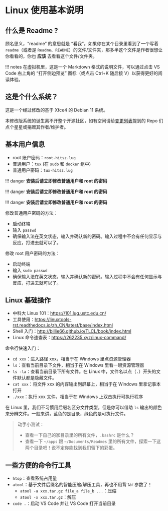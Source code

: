 # Linux 使用基本说明

## 什么是 Readme ?

顾名思义，“readme” 的意思就是 “看我”。如果你在某个目录里看到了一个写着 `readme`（或者是 `Readme`、`README`）的文件/文件夹，那多半这个文件是作者很想让你看看的，你也 **应该** 去看看这个文件/文件夹。

!!! notes
    在虚拟机里，这是一个 Markdown 格式的说明文件，可以通过点击 VS Code 右上角的 “打开侧边预览” 图标（或点击 Ctrl+K 随后接 V）以获得更好的阅读体验。

## 这是个什么系统？

这是一个经过修改的基于 Xfce4 的 Debian 11 系统。

本修改版系统的诞生离不开整个开源社区，如有空闲请给[变更列表](./principle-and-changelogs.md)提到的 Repo 们点个星星或捐赠其作者/维护者。

## 基本用户信息

- root 账户密码：`root-hitsz.lug`
- 普通用户：`tux` (在 `sudo` 和 `docker` 组中)
- 普通用户密码：`tux-hitsz.lug`

!!! danger
    **安装后请立即修改普通用户和 root 的密码**
    
!!! danger
    **安装后请立即修改普通用户和 root 的密码**
    
!!! danger
    **安装后请立即修改普通用户和 root 的密码**

修改普通用户密码的方法：

- 启动终端
- 输入 `passwd`
- 确保输入法在英文状态，输入并确认新的密码。输入过程中不会有任何显示与反应，打进去就可以了。

修改 root 用户密码的方法：

- 启动终端
- 输入 `sudo passwd`
- 确保输入法在英文状态，输入并确认新的密码。输入过程中不会有任何显示与反应，打进去就可以了。

## Linux 基础操作

- 中科大 Linux 101：<https://101.lug.ustc.edu.cn/>
- 工具使用：<https://linuxtools-rst.readthedocs.io/zh_CN/latest/base/index.html>
- Shell 入门：<http://billie66.github.io/TLCL/book/index.html>
- Linux 命令速查表：<https://262235.xyz/linux-command/>

命令行快速入门：

- `cd xxx`：进入路径 xxx，相当于在 Windows 里点资源管理器
- `ls`：查看当前目录下文件，相当于在 Windows 里看一眼资源管理器
- `ls -la`：查看当前目录下所有文件。在 Linux 中，文件名以点（`.`）开头的文件默认都是隐藏文件。
- `cat xxx`：将文件 xxx 的内容输出到屏幕上，相当于在 Windows 里拿记事本打开
- `./xxx`：执行 xxx 文件，相当于在 Windows 上双击执行可执行程序

在 Linux 里，我们不习惯用后缀名区分文件类型，但是你可以借助 `ls` 输出的颜色来分辨文件。一般来讲，蓝色的是目录，绿色的是可执行文件。

> 动手小测试：
>
> - 查看一下自己的家目录里的所有文件，`.bashrc` 是什么？
> - 查看一下 `~/apps` 跟 `~/Documents/Readmes` 里的所有文件，探索一下这两个目录吧！说不定你能找到我们留下的彩蛋。

## 一些方便的命令行工具

- `htop`：查看系统占用量
- `atool`：基于文件后缀名的智能压缩/解压工具，再也不用背 tar 参数了！
  - `atool -a xxx.tar.gz file_a file_b ...`：压缩
  - `atool -x xxx.tar.gz`：解压
- `code .`：启动 VS Code 并让 VS Code 打开当前目录
